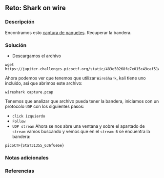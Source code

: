 ## Reto: Shark on wire
### Descripción
Encontramos esto [captura de paquetes](https://jupiter.challenges.picoctf.org/static/483e50268fe7e015c49caf51a69063d0/capture.pcap). Recuperar la bandera.
### Solución
- Descargamos el archivo
```shell
wget https://jupiter.challenges.picoctf.org/static/483e50268fe7e015c49caf51a69063d0/capture.pcap
```

Ahora podemos ver que tenemos que utilizar `WireShark`, kali tiene uno incluido, asi que abrimos este archivo:
```shell
wireshark capture.pcap
```
Tenemos que analizar que archivo pueda tener la bandera, iniciamos con un protocolo `UDP` con los siguientes pasos:
- `click izquierdo` 
- `Follow`
- `UDP stream`
Ahora se nos abre una ventana y sobre el apartado de `stream` vamos buscando y vemos que en el `stream 6` se encuentra la bandera:
```flag
picoCTF{StaT31355_636f6e6e}
```
### Notas adicionales
### Referencias

